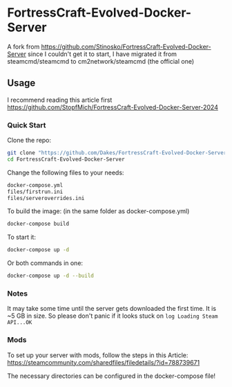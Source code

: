 # FortressCraft-Evolved-Docker-Server
A fork from https://github.com/Stinosko/FortressCraft-Evolved-Docker-Server
since I couldn't get it to start, I have migrated it from steamcmd/steamcmd to cm2network/steamcmd (the official one)


## Usage

I recommend reading this article first https://github.com/StopfMich/FortressCraft-Evolved-Docker-Server-2024

### Quick Start

Clone the repo: 
```bash
git clone "https://github.com/Dakes/FortressCraft-Evolved-Docker-Server.git"
cd FortressCraft-Evolved-Docker-Server
```

Change the following files to your needs:
```bash
docker-compose.yml
files/firstrun.ini
files/serveroverrides.ini
```

To build the image: (in the same folder as docker-compose.yml)
```bash
docker-compose build
```

To start it:
```bash
docker-compose up -d
```

Or both commands in one: 
```bash
docker-compose up -d --build
```


### Notes

It may take some time until the server gets downloaded the first time. It is ~5 GB in size. So please don't panic if it looks stuck on 
```log Loading Steam API...OK```

### Mods

To set up your server with mods, follow the steps in this Article:
https://steamcommunity.com/sharedfiles/filedetails/?id=788739671

The necessary directories can be configured in the docker-compose file!


